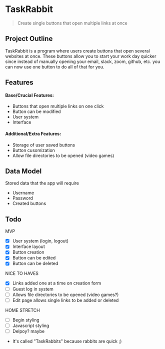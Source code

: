 # TaskRabbit
> Create single buttons that open multiple links at once

## Project Outline
TaskRabbit is a program where users create buttons that open several websites at once. These buttons allow you to start your work day quicker since instead of manually opening your email, slack, zoom, github, etc. you can now use one button to do all of that for you.

## Features

#### Base/Crucial Features:
- Buttons that open multiple links on one click
- Button can be modified 
- User system
- Interface
#### Additional/Extra Features:
- Storage of user saved buttons
- Button cusomization
- Allow file directories to be opened (video games)
## Data Model
Stored data that the app will require
- Username
- Password
- Created buttons

## Todo

MVP

- [x] User system (login, logout)
- [x] Interface layout
- [x] Button creation
- [x] Button can be edited
- [x] Button can be deleted

NICE TO HAVES

- [x] Links added one at a time on creation form
- [ ] Guest log in system
- [ ] Allows file directories to be opened (video games?)
- [ ] Edit page allows single links to be added or deleted

HOME STRETCH

- [ ] Begin styling 
- [ ] Javascript styling
- [ ] Delpoy? maybe

* It's called "TaskRabbits" because rabbits are quick ;)
